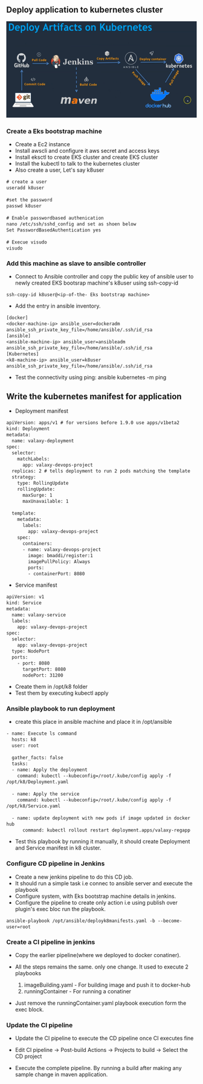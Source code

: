 ## Deploy application to kubernetes cluster

![Flow](https://github.com/bhuvanchandmaddi/ci-cd-project/blob/main/.images/k8clusterflow.PNG?raw=true)

### Create a Eks bootstrap machine
* Create a Ec2 instance
* Install awscli and configure it aws secret and access keys
* Install eksctl to create EKS cluster and create EKS cluster
* Install the kubectl to talk to the kubernetes cluster
* Also create a user, Let's say k8user
```
# create a user
useradd k8user

#set the password
passwd k8user

# Enable passwordbased authenication
nano /etc/ssh/sshd_config and set as shoen below
Set PasswordBasedAuthentication yes

# Execue visudo
visudo
```

### Add this machine as slave to ansible controller

* Connect to Ansible controller and copy the public key of ansible user to newly created EKS bootsrap machine's k8user using ssh-copy-id

```
ssh-copy-id k8user@<ip-of-the- Eks bootstrap machine>
```

* Add the entry in ansible inventory.
```
[docker] 
<docker-machine-ip> ansible_user=dockeradm ansible_ssh_private_key_file=/home/ansible/.ssh/id_rsa
[ansible]
<ansible-machine-ip> ansible_user=ansibleadm ansible_ssh_private_key_file=/home/ansible/.ssh/id_rsa
[Kubernetes]
<k8-machine-ip> ansible_user=k8user ansible_ssh_private_key_file=/home/ansible/.ssh/id_rsa
```

* Test the connectivity using ping: ansible kubernetes -m ping

## Write the kubernetes manifest for application

* Deployment manifest
```
apiVersion: apps/v1 # for versions before 1.9.0 use apps/v1beta2
kind: Deployment
metadata:
  name: valaxy-deployment
spec:
  selector:
    matchLabels:
      app: valaxy-devops-project
  replicas: 2 # tells deployment to run 2 pods matching the template
  strategy:
    type: RollingUpdate
    rollingUpdate:
      maxSurge: 1
      maxUnavailable: 1

  template:
    metadata:
      labels:
        app: valaxy-devops-project
    spec:
      containers:
      - name: valaxy-devops-project
        image: bmaddi/register:1
        imagePullPolicy: Always
        ports:
        - containerPort: 8080
```
* Service manifest
```
apiVersion: v1
kind: Service
metadata:
  name: valaxy-service
  labels:
    app: valaxy-devops-project
spec:
  selector:
    app: valaxy-devops-project
  type: NodePort
  ports:
    - port: 8080
      targetPort: 8080
      nodePort: 31200
```

* Create them in /opt/k8 folder
* Test them by executing kubectl apply

### Ansible playbook to run deployment

* create this place in ansible machine and place it in /opt/ansible
```
- name: Execute ls command
  hosts: k8
  user: root
  
  gather_facts: false
  tasks:
  - name: Apply the deployment
    command: kubectl --kubeconfig=/root/.kube/config apply -f /opt/k8/Deployment.yaml

  - name: Apply the service
    command: kubectl --kubeconfig=/root/.kube/config apply -f /opt/k8/Service.yaml

  - name: update deployment with new pods if image updated in docker hub
      command: kubectl rollout restart deployment.apps/valaxy-regapp

```
* Test this playbook by running it manually, it should create Deployment and Service manifest in k8 cluster.


### Configure CD pipeline in Jenkins

* Create a new jenkins pipeline to do this CD job.
* It should run a simple task i.e connec to ansible server and execute the playbook
* Configure system, with Eks bootstrap machine details in jenkins.
* Configure the pipeline to create only action i.e using publish over plugin's exec bloc run the playbook.

```
ansible-playbook /opt/ansible/deployk8manifests.yaml -b --become-user=root
```

### Create a CI pipeline in jenkins

* Copy the earlier pipeline(where we deployed to docker conatiner).
* All the steps remains the same. only one change. It used to execute 2 playbooks
    1. imageBuilding.yaml - For building image and push it to docker-hub
    2. runningContainer - For running a conatiner

* Just remove the runningContainer.yaml playbook execution form the exec block.

### Update the CI pipeline

* Update the CI pipeline to execute the  CD pipeline once CI executes fine

* Edit CI pipeline -> Post-build Actions -> Projects to build -> Select the CD project

* Execute the complete pipeline. By running a build after making any sample change in maven application.


